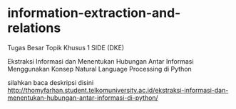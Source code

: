 # information-extraction-and-relations
Tugas Besar Topik Khusus 1 SIDE (DKE)

Ekstraksi Informasi dan Menentukan Hubungan Antar Informasi Menggunakan Konsep Natural Language Processing di Python

silahkan baca deskripsi disini
http://thomyfarhan.student.telkomuniversity.ac.id/ekstraksi-informasi-dan-menentukan-hubungan-antar-informasi-di-python/
